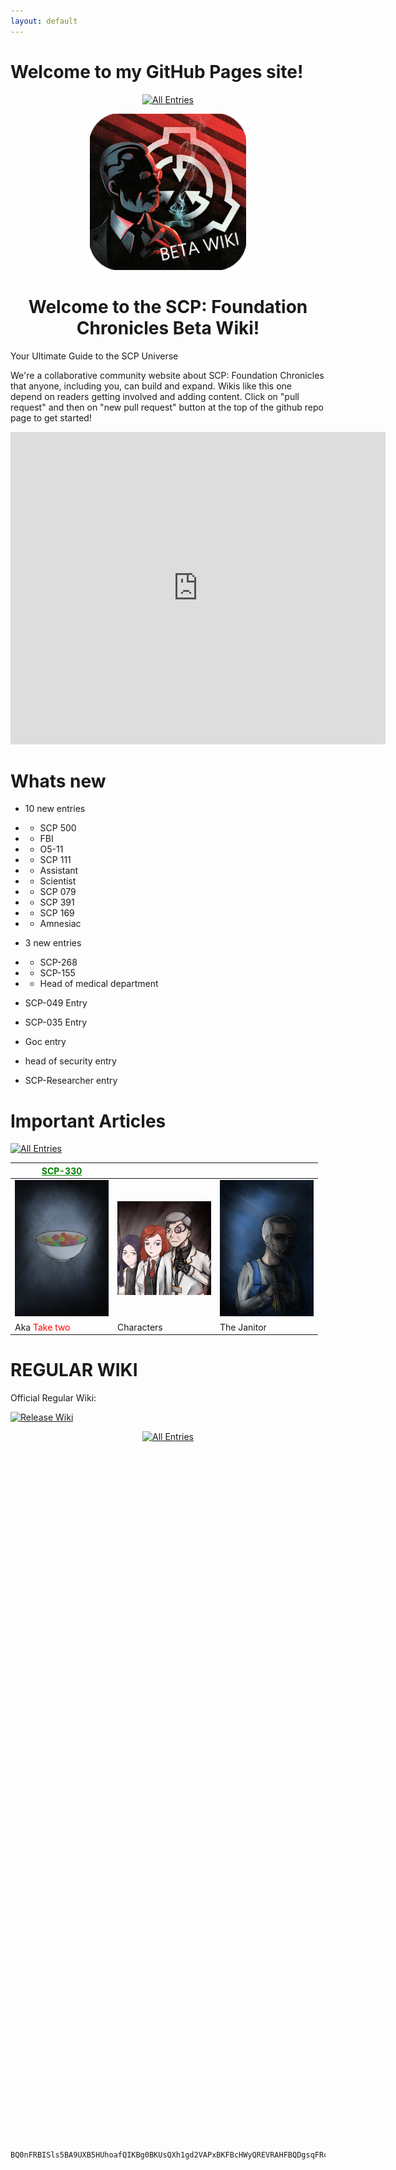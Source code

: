 ```yaml
---
layout: default
---
```


<html lang="en">
<head>
    <meta charset="UTF-8">
    <meta name="viewport" content="width=device-width, initial-scale=1.0">
    <meta name="description" content="This is the description for my GitHub Pages site.">
    <title id="page-title">Default Title</title>
    <script>
        document.addEventListener('DOMContentLoaded', function() {
            const titleElement = document.getElementById('page-title');
            const path = window.location.pathname;
            const pageName = path.substring(path.lastIndexOf('/') + 1).replace('.html', '');
            let title;
            switch(pageName) {
                case 'index':
                    title = 'Home Page';
                    break;
                case 'about':
                    title = 'About Us';
                    break;
                case 'contact':
                    title = 'Contact Us';
                    break;
                default:
                    title = 'My Custom Tab Title';
            }
            titleElement.textContent = title;
            document.title = title;
        });
    </script>
</head>
<body>
    <h1>Welcome to my GitHub Pages site!</h1>
</body>
</html>


<p align=center>
    <a href="./web/tree">
        <img src="https://img.shields.io/badge/GO_TO-All_Entries-000000?style=for-the-badge&labelColor=000000&color=ffffff" title="All Entries"/></a>
</p>
<p align="center">
 <img width="250" src="./assets/images/misc/BETA_WIKI.png" title="beta_wiki"/>
</p>
<h1 align="center">Welcome to the SCP: Foundation Chronicles Beta Wiki!</h1>


Your Ultimate Guide to the SCP Universe

We're a collaborative community website about SCP: Foundation Chronicles that anyone, including you, can build and expand. Wikis like this one depend on readers getting involved and adding content. Click on "pull request" and then on "new pull request" button at the top of the github repo page to get started!

<p align="center">
    <iframe src="https://ptb.discord.com/widget?id=1166418158085734441&theme=dark" width="600" height="500" allowtransparency="true" frameborder="0" sandbox="allow-popups allow-popups-to-escape-sandbox allow-same-origin allow-scripts"></iframe>
</p>

# Whats new

- 10 new entries
- - SCP 500
- - FBI
- - O5-11
- - SCP 111
- - Assistant
- - Scientist
- - SCP 079
- - SCP 391
- - SCP 169
- - Amnesiac

- 3 new entries
- - SCP-268
- - SCP-155
- - Head of medical department

- SCP-049 Entry

- SCP-035 Entry

- Goc entry

- head of security entry

- SCP-Researcher entry

# Important Articles
<a href="./web/tree">
    <img src="https://img.shields.io/badge/GO_TO-All_Entries-000000?style=for-the-badge&labelColor=000000&color=ffffff" title="All Entries"/>
</a>

| <a href="./web/scp/safe/330" style="color: green">SCP-330</a> | <a href="./web/tree#characters" style="color: white">Characters</a> | <a href="./web/humans/foundation/janitor"  style="color: white">Janitor</a> |
|---|---|---|
| <img src="./assets/images/scp/safe/330/SCP_330.jpg" title="SCP-330" width="150"/> | <img src="./assets/images/misc/Characters.webp" title="Characters" width="150"/> | <img src="./assets/images/characters/cleaner.jpg" title="Janitor" width="150"/> |
| Aka <span style="color: red">Take two</span> | Characters | The Janitor |

# REGULAR WIKI

Official Regular Wiki:
<p>
    <a href="https://scp-fc.fandom.com/wiki/SCP:_Foundation_Chronicles_Wiki">
        <img src="https://img.shields.io/badge/Released_Wiki-000000?style=for-the-badge&labelColor=ffffff&color=ffffff" title="Release Wiki"/></a>
</p>
<p align=center>
    <a href="./web/tree">
        <img src="https://img.shields.io/badge/GO_TO-All_Entries-000000?style=for-the-badge&labelColor=000000&color=ffffff" title="All Entries"/></a>
</p>

```






































































```
``` 
BQ0nFRBISls5BA9UXB5HUhoafQIKBg0BKUsQXh1gd2VAPxBKFBcHWyQREVRAHFBQDgsqFRcXARgiCxI=
```